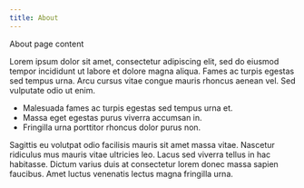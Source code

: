 ```yaml
---
title: About
---
```

About page content

Lorem ipsum dolor sit amet, consectetur adipiscing elit, sed do eiusmod tempor incididunt ut labore et dolore magna aliqua. Fames ac turpis egestas sed tempus urna. Arcu cursus vitae congue mauris rhoncus aenean vel. Sed vulputate odio ut enim. 

- Malesuada fames ac turpis egestas sed tempus urna et.
- Massa eget egestas purus viverra accumsan in. 
- Fringilla urna porttitor rhoncus dolor purus non.

Sagittis eu volutpat odio facilisis mauris sit amet massa vitae. Nascetur ridiculus mus mauris vitae ultricies leo. Lacus sed viverra tellus in hac habitasse. Dictum varius duis at consectetur lorem donec massa sapien faucibus. Amet luctus venenatis lectus magna fringilla urna.
